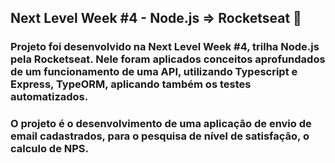 ## Next Level Week #4 - Node.js => Rocketseat 🚀

### Projeto foi desenvolvido na Next Level Week #4, trilha Node.js pela Rocketseat. Nele foram aplicados conceitos aprofundados de um funcionamento de uma API, utilizando Typescript e Express, TypeORM, aplicando também os testes automatizados.

### O projeto é o desenvolvimento de uma aplicação de envio de email cadastrados, para o pesquisa de nível de satisfação, o calculo de NPS.
